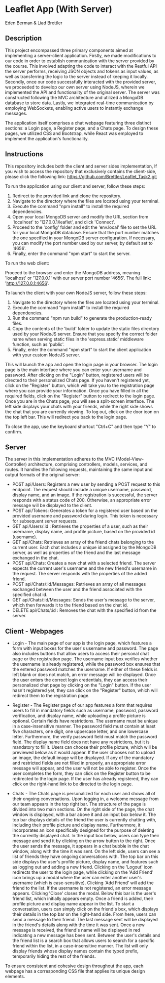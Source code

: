 # Leaflet App (With Server)
Eden Berman & Liad Brettler

## Description
This project encompassed three primary components aimed at implementing a server-client application. Firstly, we made modifications to our code in order to establish communication with the server provided by the course. This involved adapting the code to interact with the Restful API the server performs, receiving JSON objects and tokens as input values, as well as transferring the logic to the server instead of keeping it locally. Secondly, once our code successfully interacted with the provided server, we proceeded to develop our own server using NodeJS, wherein we implemented the API and functionality of the original server. The server was constructed following the MVC architecture and utilized a MongoDB database to store data. Lastly, we integrated real-time communication by employing WebSockets, enabling active users to instantly exchange messages.

The application itself comprises a chat webpage featuring three distinct sections: a Login page, a Register page, and a Chats page. To design these pages, we utilized CSS and Bootstrap, while React was employed to implement the application's functionality.

## Instructions
This repository includes both the client and server sides implementation, If you wish to access the repository that exclusively contains the client-side, please click the following link: https://github.com/Brettler/Leaflet_Task2.git

To run the application using our client and server, follow these steps:

1. Redirect to the provided link and clone the repository.
2. Navigate to the directory where the files are located using your terminal.
3. Execute the command "npm install" to install the required dependencies.
4. Open your local MongoDB server and modify the URL section from 'localhost' to '127.0.0.1/leaflet', and click 'Connect'.
5. Proceed to the 'config' folder and edit the 'env.local' file to set the URL for your local MongoDB database. Ensure that the port number matches the one specified in your MongoDB server configuration. If necessary, you can modify the port number used by our server, by default set to '4656'.
6. Finally, enter the command "npm start" to start the server.

To run the web client:

Proceed to the browser and enter the MongoDB address, meaning 'localhost' or '127.0.0.1' with our server port number '4656'. The full link: 'http://127.0.0.1:4656'.

To launch the client with your own NodeJS server, follow these steps:

1. Navigate to the directory where the files are located using your terminal.
2. Execute the command "npm install" to install the required dependencies.
3. Run the command "npm run build" to generate the production-ready files.
4. Copy the contents of the 'build' folder to update the static files directory used by your NodeJS server. Ensure that you specify the correct folder name when serving static files in the 'express.static' middleware function, such as 'public'.
5. Finally, enter the command "npm start" to start the client application with your custom NodeJS server.

This will launch the app and open the login page in your browser. The login page is the main interface where you can enter your username and password. After clicking on the "Login" button, registered users will be directed to their personalized Chats page. If you haven't registered yet, click on the "Register" button, which will take you to the registration page where you can provide your information. Once you have filled in all the required fields, click on the "Register" button to redirect to the login page.
Once you are in the Chats page, you will see a split-screen interface. The left side displays your chats with your friends, while the right side shows the chat that you are currently viewing. To log out, click on the door icon on the top left bar. This will redirect you back to the login page.

To close the app, use the keyboard shortcut "Ctrl+C" and then type "Y" to confirm.

## Server

The server in this implementation adheres to the MVC (Model-View-Controller) architecture, comprising controllers, models, services, and routes. It handles the following requests, maintaining the same input and output formats of the original server:
* POST api/Users: Registers a new user by sending a POST request to this endpoint. The request should include a unique username, password, display name, and an image. If the registration is successful, the server responds with a status code of 200. Otherwise, an appropriate error message will be displayed to the client.
* POST api/Tokens: Generates a token for a registered user based on the provided username and password during login. This token is necessary for subsequent server requests.
* GET api/Users/:id : Retrieves the properties of a user, such as their username, display name, and profile picture, based on the provided id (username).
* GET api/Chats: Retrieves an array of the friend chats belonging to the current user. Each chat includes a unique id assigned by the MongoDB server, as well as properties of the friend and the last message exchanged in the chat.
* POST api/Chats: Creates a new chat with a selected friend. The server expects the current user's username and the new friend's username in the request. The server responds with the properties of the added friend.
* POST api/Chats/:id/Messages: Retrieves an array of all messages exchanged between the user and the friend associated with the specified chat id.
* GET api/Chats/:id/Messages: Sends the user's message to the server, which then forwards it to the friend based on the chat id.
* DELETE api/Chats/:id : Removes the chat with the specified id from the server.

## Client - Webpages
* Login - The main page of our app is the login page, which features a form with input boxes for the user's username and password. The page also includes buttons that allow users to access their personal chat page or the registration page. The username input box verifies whether the username is already registered, while the password box ensures that the entered password matches the username. If either of these fields is left blank or does not match, an error message will be displayed. Once the user enters the correct login credentials, they can access their personalized chat page by clicking on the "Login" button. If the user hasn't registered yet, they can click on the "Register" button, which will redirect them to the registration page.

* Register - The Register page of our app features a form that requires users to fill in mandatory fields such as username, password, password verification, and display name, while uploading a profile picture is optional. Certain fields have restrictions. The username must be unique in a case-insensitive manner. The password field must contain at least five characters, one digit, one uppercase letter, and one lowercase letter. Furthermore, the verify password field must match the password field. The display name field does not have any restrictions, but it is mandatory to fill it. Users can choose their profile picture, which will be previewed below as it would appear. If the user chooses not to upload an image, the default image will be displayed.
If any of the mandatory and restricted fields are not filled in properly, an appropriate error message will appear, and the user will not be able to register. Once the user completes the form, they can click on the Register button to be redirected to the login page. If the user has already registered, they can click on the right-hand link to be directed to the login page.

* Chats - The Chats page is personalized for each user and shows all of their ongoing conversations. Upon logging in, a welcome message from our team appears in the top right bar. The structure of the page is divided into two main sections.
    On the right side of the page, the chat window is displayed, with a bar above it and an input box below it. The top bar displays details of the friend the user is currently chatting with, including their profile picture and display name. Furthermore, it incorporates an icon specifically designed for the purpose of deleting the currently displayed chat. In the input box below, users can type their message and send it by clicking on the arrow button to the right. Once the user sends the message, it appears in a chat bubble in the chat window, along with the time it was sent.
    On the left side, users can see a list of friends they have ongoing conversations with. The top bar on this side displays the user's profile picture, display name, and features such as logging out and adding a new friend. Clicking on the 'Logout' icon redirects the user to the login page, while clicking on the 'Add Friend' icon brings up a modal where the user can enter another user's username (which is case-sensitive). Clicking 'Add Friend' will add the friend to the list. If the username is not registered, an error message appears. Clicking 'Close' closes the modal.
    Below this bar is the user's friend list, which initially appears empty. Once a friend is added, their profile picture and display name appear in the list. To start a conversation, users can simply click on the friend's box, which displays their details in the top bar on the right-hand side. From here, users can send a message to their friend. The last message sent will be displayed in the friend's details along with the time it was sent. Once a new message is received, the friend's name will be displayed in red indicating a new message has been sent.
    Between the user's details and the friend list is a search box that allows users to search for a specific friend within the list, in a case-insensitive manner. The list will only display friends whose display names contain the typed prefix, temporarily hiding the rest of the friends.

To ensure consistent and cohesive design throughout the app, each webpage has a corresponding CSS file that applies its unique design elements.

